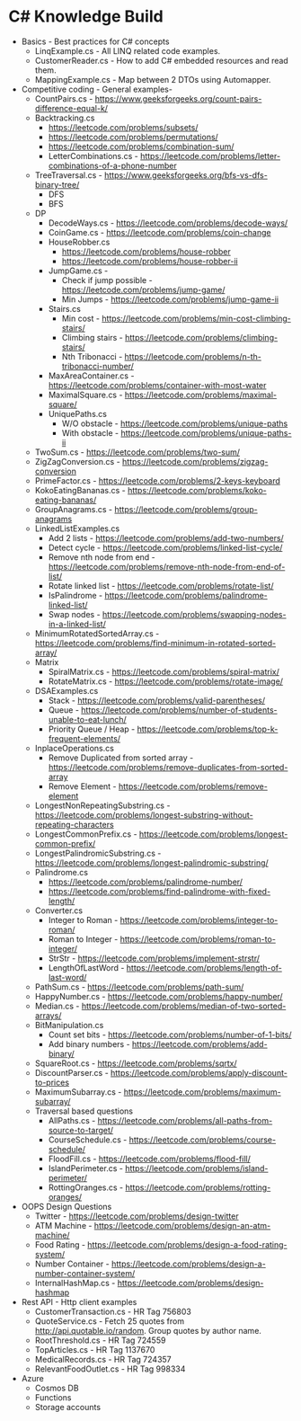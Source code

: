 # C# Knowledge Build

- Basics - Best practices for C# concepts 
  - LinqExample.cs - All LINQ related code examples.
  - CustomerReader.cs - How to add C# embedded resources and read them.
  - MappingExample.cs - Map between 2 DTOs using Automapper.
- Competitive coding - General examples- 
  - CountPairs.cs - https://www.geeksforgeeks.org/count-pairs-difference-equal-k/
  - Backtracking.cs
    - https://leetcode.com/problems/subsets/
    - https://leetcode.com/problems/permutations/
    - https://leetcode.com/problems/combination-sum/
    - LetterCombinations.cs - https://leetcode.com/problems/letter-combinations-of-a-phone-number
  - TreeTraversal.cs - https://www.geeksforgeeks.org/bfs-vs-dfs-binary-tree/
    - DFS
    - BFS
  - DP
    - DecodeWays.cs - https://leetcode.com/problems/decode-ways/
    - CoinGame.cs - https://leetcode.com/problems/coin-change
    - HouseRobber.cs
      - https://leetcode.com/problems/house-robber
      - https://leetcode.com/problems/house-robber-ii
    - JumpGame.cs - 
      - Check if jump possible - https://leetcode.com/problems/jump-game/
      - Min Jumps - https://leetcode.com/problems/jump-game-ii
    - Stairs.cs
      - Min cost - https://leetcode.com/problems/min-cost-climbing-stairs/
      - Climbing stairs - https://leetcode.com/problems/climbing-stairs/
      - Nth Tribonacci - https://leetcode.com/problems/n-th-tribonacci-number/
    - MaxAreaContainer.cs - https://leetcode.com/problems/container-with-most-water
    - MaximalSquare.cs - https://leetcode.com/problems/maximal-square/
    - UniquePaths.cs
      - W/O obstacle - https://leetcode.com/problems/unique-paths
      - With obstacle - https://leetcode.com/problems/unique-paths-ii
  - TwoSum.cs - https://leetcode.com/problems/two-sum/
  - ZigZagConversion.cs - https://leetcode.com/problems/zigzag-conversion
  - PrimeFactor.cs - https://leetcode.com/problems/2-keys-keyboard
  - KokoEatingBananas.cs - https://leetcode.com/problems/koko-eating-bananas/
  - GroupAnagrams.cs - https://leetcode.com/problems/group-anagrams
  - LinkedListExamples.cs
    - Add 2 lists - https://leetcode.com/problems/add-two-numbers/
    - Detect cycle - https://leetcode.com/problems/linked-list-cycle/
    - Remove nth node from end - https://leetcode.com/problems/remove-nth-node-from-end-of-list/
    - Rotate linked list - https://leetcode.com/problems/rotate-list/
    - IsPalindrome - https://leetcode.com/problems/palindrome-linked-list/
    - Swap nodes - https://leetcode.com/problems/swapping-nodes-in-a-linked-list/
  - MinimumRotatedSortedArray.cs - https://leetcode.com/problems/find-minimum-in-rotated-sorted-array/
  - Matrix
    - SpiralMatrix.cs - https://leetcode.com/problems/spiral-matrix/
    - RotateMatrix.cs - https://leetcode.com/problems/rotate-image/
  - DSAExamples.cs
    - Stack - https://leetcode.com/problems/valid-parentheses/
    - Queue - https://leetcode.com/problems/number-of-students-unable-to-eat-lunch/
    - Priority Queue / Heap - https://leetcode.com/problems/top-k-frequent-elements/
  - InplaceOperations.cs
    - Remove Duplicated from sorted array - https://leetcode.com/problems/remove-duplicates-from-sorted-array
    - Remove Element - https://leetcode.com/problems/remove-element
  - LongestNonRepeatingSubstring.cs - https://leetcode.com/problems/longest-substring-without-repeating-characters
  - LongestCommonPrefix.cs - https://leetcode.com/problems/longest-common-prefix/
  - LongestPalindromicSubstring.cs - https://leetcode.com/problems/longest-palindromic-substring/
  - Palindrome.cs
    - https://leetcode.com/problems/palindrome-number/
    - https://leetcode.com/problems/find-palindrome-with-fixed-length/
  - Converter.cs
    - Integer to Roman - https://leetcode.com/problems/integer-to-roman/
    - Roman to Integer - https://leetcode.com/problems/roman-to-integer/
    - StrStr - https://leetcode.com/problems/implement-strstr/
    - LengthOfLastWord - https://leetcode.com/problems/length-of-last-word/
  - PathSum.cs - https://leetcode.com/problems/path-sum/
  - HappyNumber.cs - https://leetcode.com/problems/happy-number/
  - Median.cs - https://leetcode.com/problems/median-of-two-sorted-arrays/
  - BitManipulation.cs
    - Count set bits - https://leetcode.com/problems/number-of-1-bits/
    - Add binary numbers - https://leetcode.com/problems/add-binary/
  - SquareRoot.cs - https://leetcode.com/problems/sqrtx/
  - DiscountParser.cs - https://leetcode.com/problems/apply-discount-to-prices
  - MaximumSubarray.cs - https://leetcode.com/problems/maximum-subarray/
  - Traversal based questions
    - AllPaths.cs - https://leetcode.com/problems/all-paths-from-source-to-target/
    - CourseSchedule.cs - https://leetcode.com/problems/course-schedule/
    - FloodFill.cs - https://leetcode.com/problems/flood-fill/
    - IslandPerimeter.cs - https://leetcode.com/problems/island-perimeter/
    - RottingOranges.cs - https://leetcode.com/problems/rotting-oranges/
- OOPS Design Questions
  - Twitter - https://leetcode.com/problems/design-twitter
  - ATM Machine - https://leetcode.com/problems/design-an-atm-machine/
  - Food Rating - https://leetcode.com/problems/design-a-food-rating-system/
  - Number Container - https://leetcode.com/problems/design-a-number-container-system/
  - InternalHashMap.cs - https://leetcode.com/problems/design-hashmap
- Rest API - Http client examples
  - CustomerTransaction.cs - HR Tag 756803
  - QuoteService.cs - Fetch 25 quotes from http://api.quotable.io/random. Group quotes by author name.
  - RootThreshold.cs - HR Tag 724559
  - TopArticles.cs - HR Tag 1137670
  - MedicalRecords.cs - HR Tag 724357
  - RelevantFoodOutlet.cs - HR Tag 998334
- Azure
  - Cosmos DB
  - Functions
  - Storage accounts
